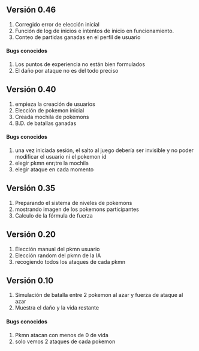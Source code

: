 ## Versión 0.46
1. Corregido error de elección inicial
2. Función de log de inicios e intentos de inicio en funcionamiento.
3. Conteo de partidas ganadas en el perfil de usuario

#### Bugs conocidos
1. Los puntos de experiencia no están bien formulados
2. El daño por ataque no es del todo preciso

## Versión 0.40
1. empieza la creación de usuarios
2. Elección de pokemon inicial
3. Creada mochila de pokemons
4. B.D. de batallas ganadas
#### Bugs conocidos
1. una vez iniciada sesión, el salto al juego debería ser invisible y no poder modificar el usuario ni el pokemon id
2. elegir pkmn enr¡tre la  mochila
3. elegir ataque en cada momento

## Versión 0.35
1. Preparando el sistema de niveles de pokemons
2. mostrando imagen de los pokemons participantes
3. Calculo de la fórmula de fuerza

## Versión 0.20
1. Elección manual del pkmn usuario
2. Elección random del pkmn de la IA
3. recogiendo todos los ataques de cada pkmn

## Versión 0.10
1. Simulación de batalla entre 2 pokemon al azar y fuerza de ataque al azar
2. Muestra el daño y la vida restante

#### Bugs conocidos
1. Pkmn atacan con menos de 0 de vida
2. solo vemos 2 ataques de cada pokemon
